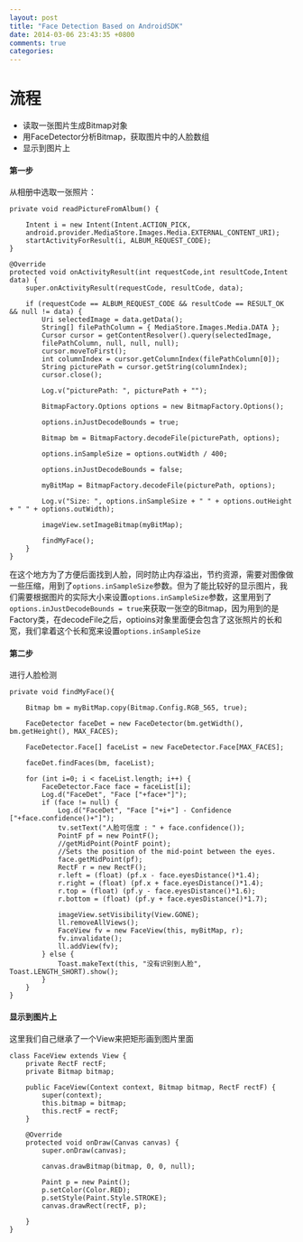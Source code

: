 ```yaml
---
layout: post
title: "Face Detection Based on AndroidSDK"
date: 2014-03-06 23:43:35 +0800
comments: true
categories: 
---
```

# 流程

* 读取一张图片生成Bitmap对象
* 用FaceDetector分析Bitmap，获取图片中的人脸数组
* 显示到图片上

#### 第一步

从相册中选取一张照片：

    private void readPictureFromAlbum() {

        Intent i = new Intent(Intent.ACTION_PICK,
        android.provider.MediaStore.Images.Media.EXTERNAL_CONTENT_URI);
        startActivityForResult(i, ALBUM_REQUEST_CODE);
	}
	
	@Override
    protected void onActivityResult(int requestCode,int resultCode,Intent data) {
        super.onActivityResult(requestCode, resultCode, data);

        if (requestCode == ALBUM_REQUEST_CODE && resultCode == RESULT_OK && null != data) {
            Uri selectedImage = data.getData();
            String[] filePathColumn = { MediaStore.Images.Media.DATA };
            Cursor cursor = getContentResolver().query(selectedImage,
            filePathColumn, null, null, null);
            cursor.moveToFirst();
            int columnIndex = cursor.getColumnIndex(filePathColumn[0]);
            String picturePath = cursor.getString(columnIndex);
            cursor.close();

            Log.v("picturePath: ", picturePath + "");

            BitmapFactory.Options options = new BitmapFactory.Options();

            options.inJustDecodeBounds = true;

            Bitmap bm = BitmapFactory.decodeFile(picturePath, options);

            options.inSampleSize = options.outWidth / 400;

            options.inJustDecodeBounds = false;

            myBitMap = BitmapFactory.decodeFile(picturePath, options);

            Log.v("Size: ", options.inSampleSize + " " + options.outHeight + " " + options.outWidth);

            imageView.setImageBitmap(myBitMap);

            findMyFace();
        }
    }
    
在这个地方为了方便后面找到人脸，同时防止内存溢出，节约资源，需要对图像做一些压缩，用到了`options.inSampleSize`参数。但为了能比较好的显示图片，我们需要根据图片的实际大小来设置`options.inSampleSize`参数，这里用到了`options.inJustDecodeBounds = true`来获取一张空的Bitmap，因为用到的是Factory类，在decodeFile之后，optioins对象里面便会包含了这张照片的长和宽，我们拿着这个长和宽来设置`options.inSampleSize`

#### 第二步

进行人脸检测

    private void findMyFace(){

        Bitmap bm = myBitMap.copy(Bitmap.Config.RGB_565, true);

        FaceDetector faceDet = new FaceDetector(bm.getWidth(), bm.getHeight(), MAX_FACES);

        FaceDetector.Face[] faceList = new FaceDetector.Face[MAX_FACES];

        faceDet.findFaces(bm, faceList);

        for (int i=0; i < faceList.length; i++) {
            FaceDetector.Face face = faceList[i];
            Log.d("FaceDet", "Face ["+face+"]");
            if (face != null) {
                Log.d("FaceDet", "Face ["+i+"] - Confidence ["+face.confidence()+"]");
                tv.setText("人脸可信度 : " + face.confidence());
                PointF pf = new PointF();
                //getMidPoint(PointF point);
                //Sets the position of the mid-point between the eyes.
                face.getMidPoint(pf);
                RectF r = new RectF();
                r.left = (float) (pf.x - face.eyesDistance()*1.4);
                r.right = (float) (pf.x + face.eyesDistance()*1.4);
                r.top = (float) (pf.y - face.eyesDistance()*1.6);
                r.bottom = (float) (pf.y + face.eyesDistance()*1.7);

                imageView.setVisibility(View.GONE);
                ll.removeAllViews();
                FaceView fv = new FaceView(this, myBitMap, r);
                fv.invalidate();
                ll.addView(fv);
            } else {
                Toast.makeText(this, "没有识别到人脸", Toast.LENGTH_SHORT).show();
            }
        }
    }
    
#### 显示到图片上

这里我们自己继承了一个View来把矩形画到图片里面

	class FaceView extends View {
        private RectF rectF;
        private Bitmap bitmap;

        public FaceView(Context context, Bitmap bitmap, RectF rectF) {
            super(context);
            this.bitmap = bitmap;
            this.rectF = rectF;
        }

        @Override
        protected void onDraw(Canvas canvas) {
            super.onDraw(canvas);

            canvas.drawBitmap(bitmap, 0, 0, null);

            Paint p = new Paint();
            p.setColor(Color.RED);
            p.setStyle(Paint.Style.STROKE);
            canvas.drawRect(rectF, p);

        }
    }
